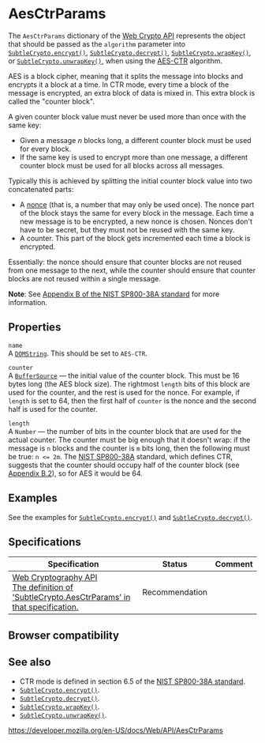 # AesCtrParams

The `AesCtrParams` dictionary of the [Web Crypto API](web_crypto_api) represents the object that should be passed as the `algorithm` parameter into [`SubtleCrypto.encrypt()`](subtlecrypto/encrypt), [`SubtleCrypto.decrypt()`](subtlecrypto/decrypt), [`SubtleCrypto.wrapKey()`](subtlecrypto/wrapkey), or [`SubtleCrypto.unwrapKey()`](subtlecrypto/unwrapkey), when using the [AES-CTR](subtlecrypto/encrypt#aes-ctr) algorithm.

AES is a block cipher, meaning that it splits the message into blocks and encrypts it a block at a time. In CTR mode, every time a block of the message is encrypted, an extra block of data is mixed in. This extra block is called the "counter block".

A given counter block value must never be used more than once with the same key:

- Given a message _n_ blocks long, a different counter block must be used for every block.
- If the same key is used to encrypt more than one message, a different counter block must be used for all blocks across all messages.

Typically this is achieved by splitting the initial counter block value into two concatenated parts:

- A [nonce](https://en.wikipedia.org/wiki/Cryptographic_nonce) (that is, a number that may only be used once). The nonce part of the block stays the same for every block in the message. Each time a new message is to be encrypted, a new nonce is chosen. Nonces don't have to be secret, but they must not be reused with the same key.
- A counter. This part of the block gets incremented each time a block is encrypted.

Essentially: the nonce should ensure that counter blocks are not reused from one message to the next, while the counter should ensure that counter blocks are not reused within a single message.

**Note**: See [Appendix B of the NIST SP800-38A standard](https://nvlpubs.nist.gov/nistpubs/Legacy/SP/nistspecialpublication800-38a.pdf#%5B%7B%22num%22%3A70%2C%22gen%22%3A0%7D%2C%7B%22name%22%3A%22Fit%22%7D%5D) for more information.

## Properties

`name`  
A [`DOMString`](domstring). This should be set to `AES-CTR`.

`counter`  
A [`BufferSource`](buffersource) — the initial value of the counter block. This must be 16 bytes long (the AES block size). The rightmost `length` bits of this block are used for the counter, and the rest is used for the nonce. For example, if `length` is set to 64, then the first half of `counter` is the nonce and the second half is used for the counter.

`length`  
A `Number` — the number of bits in the counter block that are used for the actual counter. The counter must be big enough that it doesn't wrap: if the message is `n` blocks and the counter is `m` bits long, then the following must be true: `n <= 2m`. The [NIST SP800-38A](https://csrc.nist.gov/publications/detail/sp/800-38a/final) standard, which defines CTR, suggests that the counter should occupy half of the counter block (see [Appendix B.2](https://nvlpubs.nist.gov/nistpubs/Legacy/SP/nistspecialpublication800-38a.pdf#%5B%7B%22num%22%3A73%2C%22gen%22%3A0%7D%2C%7B%22name%22%3A%22Fit%22%7D%5D)), so for AES it would be 64.

## Examples

See the examples for [`SubtleCrypto.encrypt()`](subtlecrypto/encrypt) and [`SubtleCrypto.decrypt()`](subtlecrypto/decrypt).

## Specifications

<table><thead><tr class="header"><th>Specification</th><th>Status</th><th>Comment</th></tr></thead><tbody><tr class="odd"><td><a href="https://www.w3.org/TR/WebCryptoAPI/#dfn-AesCtrParams">Web Cryptography API<br />
<span class="small">The definition of 'SubtleCrypto.AesCtrParams' in that specification.</span></a></td><td><span class="spec-rec">Recommendation</span></td><td></td></tr></tbody></table>

## Browser compatibility

## See also

- CTR mode is defined in section 6.5 of the [NIST SP800-38A standard](https://nvlpubs.nist.gov/nistpubs/Legacy/SP/nistspecialpublication800-38a.pdf#%5B%7B%22num%22%3A70%2C%22gen%22%3A0%7D%2C%7B%22name%22%3A%22Fit%22%7D%5D).
- [`SubtleCrypto.encrypt()`](subtlecrypto/encrypt).
- [`SubtleCrypto.decrypt()`](subtlecrypto/decrypt).
- [`SubtleCrypto.wrapKey()`](subtlecrypto/wrapkey).
- [`SubtleCrypto.unwrapKey()`](subtlecrypto/unwrapkey).

<a href="https://developer.mozilla.org/en-US/docs/Web/API/AesCtrParams" class="_attribution-link">https://developer.mozilla.org/en-US/docs/Web/API/AesCtrParams</a>

